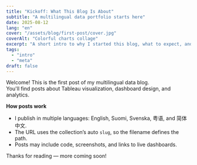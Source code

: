```yaml
---
title: "Kickoff: What This Blog Is About"
subtitle: "A multilingual data portfolio starts here"
date: 2025-08-12
lang: "en"
cover: "/assets/blog/first-post/cover.jpg"
coverAlt: "Colorful charts collage"
excerpt: "A short intro to why I started this blog, what to expect, and how posts are organized across languages."
tags:
  - "intro"
  - "meta"
draft: false
---
```


Welcome! This is the first post of my multilingual data blog.  
You'll find posts about Tableau visualization, dashboard design, and analytics.

**How posts work**
- I publish in multiple languages: English, Suomi, Svenska, 粤语, and 简体中文.
- The URL uses the collection’s auto `slug`, so the filename defines the path.
- Posts may include code, screenshots, and links to live dashboards.

Thanks for reading — more coming soon!
